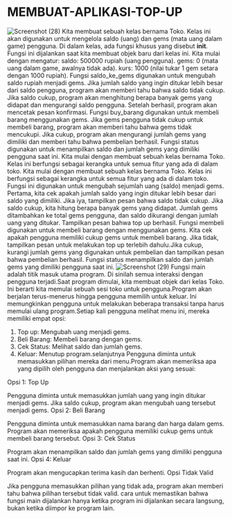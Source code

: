 # MEMBUAT-APLIKASI-TOP-UP
![Screenshot (28)](https://github.com/user-attachments/assets/d109ae36-ce27-47aa-a169-7bb51ab65bef)
Kita membuat sebuah kelas bernama Toko. Kelas ini akan digunakan untuk mengelola saldo (uang) dan gems (mata uang dalam game) pengguna.
Di dalam kelas, ada fungsi khusus yang disebut __init__. Fungsi ini dijalankan saat kita membuat objek baru dari kelas ini.
Kita mulai dengan mengatur:
saldo: 500000 rupiah (uang pengguna).
gems: 0 (mata uang dalam game, awalnya tidak ada).
kurs: 1000 (nilai tukar 1 gem setara dengan 1000 rupiah).
Fungsi saldo_ke_gems digunakan untuk mengubah saldo rupiah menjadi gems.
Jika jumlah saldo yang ingin ditukar lebih besar dari saldo pengguna, program akan memberi tahu bahwa saldo tidak cukup.
Jika saldo cukup, program akan menghitung berapa banyak gems yang didapat dan mengurangi saldo pengguna.
Setelah berhasil, program akan mencetak pesan konfirmasi.
Fungsi buy_barang digunakan untuk membeli barang menggunakan gems.
Jika gems pengguna tidak cukup untuk membeli barang, program akan memberi tahu bahwa gems tidak mencukupi.
Jika cukup, program akan mengurangi jumlah gems yang dimiliki dan memberi tahu bahwa pembelian berhasil.
Fungsi status digunakan untuk menampilkan saldo dan jumlah gems yang dimiliki pengguna saat ini.
Kita mulai dengan membuat sebuah kelas bernama Toko. Kelas ini berfungsi sebagai kerangka untuk semua fitur yang ada di dalam toko.
Kita mulai dengan membuat sebuah kelas bernama Toko. Kelas ini berfungsi sebagai kerangka untuk semua fitur yang ada di dalam toko.
Fungsi ini digunakan untuk mengubah sejumlah uang (saldo) menjadi gems.
Pertama, kita cek apakah jumlah saldo yang ingin ditukar lebih besar dari saldo yang dimiliki. Jika iya, tampilkan pesan bahwa saldo tidak cukup.
Jika saldo cukup, kita hitung berapa banyak gems yang didapat.
Jumlah gems ditambahkan ke total gems pengguna, dan saldo dikurangi dengan jumlah uang yang ditukar.
Tampilkan pesan bahwa top up berhasil.
Fungsi membeli digunakan untuk membeli barang dengan menggunakan gems.
Kita cek apakah pengguna memiliki cukup gems untuk membeli barang. Jika tidak, tampilkan pesan untuk melakukan top up terlebih dahulu.Jika cukup, kurangi jumlah gems yang digunakan untuk pembelian dan tampilkan pesan bahwa pembelian berhasil.
Fungsi status menampilkan saldo dan jumlah gems yang dimiliki pengguna saat ini.
![Screenshot (29)](https://github.com/user-attachments/assets/f704ee83-40cb-42b3-9bf9-2febbd253102)
Fungsi main adalah titik masuk utama program. Di sinilah semua interaksi dengan pengguna terjadi.Saat program dimulai, kita membuat objek dari kelas Toko. Ini berarti kita memulai sebuah sesi toko untuk pengguna.Program akan berjalan terus-menerus hingga pengguna memilih untuk keluar. Ini memungkinkan pengguna untuk melakukan beberapa transaksi tanpa harus memulai ulang program.Setiap kali pengguna melihat menu ini, mereka memiliki empat opsi:
1. Top up: Mengubah uang menjadi gems.
2. Beli Barang: Membeli barang dengan gems.
3. Cek Status: Melihat saldo dan jumlah gems.
4. Keluar: Menutup program.selanjutnya Pengguna diminta untuk memasukkan pilihan mereka dari menu.Program akan memeriksa apa yang dipilih oleh pengguna dan menjalankan aksi yang sesuai:

Opsi 1: Top Up

Pengguna diminta untuk memasukkan jumlah uang yang ingin ditukar menjadi gems.
Jika saldo cukup, program akan mengubah uang tersebut menjadi gems.
Opsi 2: Beli Barang

Pengguna diminta untuk memasukkan nama barang dan harga dalam gems.
Program akan memeriksa apakah pengguna memiliki cukup gems untuk membeli barang tersebut.
Opsi 3: Cek Status

Program akan menampilkan saldo dan jumlah gems yang dimiliki pengguna saat ini.
Opsi 4: Keluar

Program akan mengucapkan terima kasih dan berhenti.
Opsi Tidak Valid

Jika pengguna memasukkan pilihan yang tidak ada, program akan memberi tahu bahwa pilihan tersebut tidak valid.
 cara untuk memastikan bahwa fungsi main dijalankan hanya ketika program ini dijalankan secara langsung, bukan ketika diimpor ke program lain.
